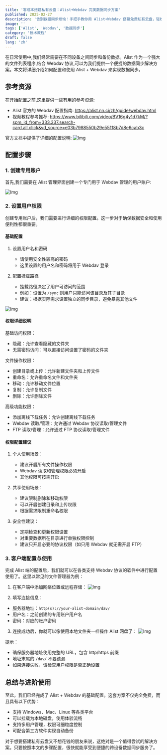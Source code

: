 ```yaml
---
title: '零成本搭建私有云盘：Alist+Webdav 完美数据同步方案'
published: 2025-02-27
description: '告别数据同步烦恼！手把手教你用 Alist+Webdav 搭建免费私有云盘，轻松实现跨平台数据同步与备份'
image: ''
tags: ['Alist', 'Webdav', '数据同步']
category: '技术教程'
draft: false
lang: 'zh'
---
```


在日常使用中,我们经常需要在不同设备之间同步和备份数据。Alist 作为一个强大的文件列表程序,结合 Webdav 协议,可以为我们提供一个便捷的数据同步解决方案。本文将详细介绍如何配置和使用 Alist + Webdav 来实现数据同步。

## 参考资源

在开始配置之前,这里提供一些有用的参考资源:

- Alist 官方的 Webdav 配置指南: https://alist.nn.ci/zh/guide/webdav.html
- 视频教程参考推荐: https://www.bilibili.com/video/BV16g4y1d7kM/?spm_id_from=333.337.search-card.all.click&vd_source=e03b7988550b29e55118b7d8e6cab3c

官方文档中提供了详细的配置说明:
![Img](./FILES/Alist+Webdav实现数据同步.assets/img-20250227224518.png)

## 配置步骤

### 1. 创建专用账户

首先,我们需要在 Alist 管理界面创建一个专门用于 Webdav 管理的用户账户:

![Img](./FILES/Alist+Webdav实现数据同步.assets/img-20250227224118.png)

### 2. 设置用户权限

创建专用账户后，我们需要进行详细的权限配置。这一步对于确保数据安全和使用便利性都很重要。

#### 基础配置
1. 设置用户名和密码
   - 请使用安全性较高的密码
   - 这里设置的用户名和密码将用于 Webdav 登录

2. 配置挂载路径
   - 挂载路径决定了用户可访问的范围
   - 例如：设置为 `/sync` 则用户只能访问该目录及其子目录
   - 建议：根据实际需求设置独立的同步目录，避免暴露其他文件

![Img](./FILES/Alist+Webdav实现数据同步.assets/img-20250227224308.png)

#### 权限详细说明

基础访问权限：
- 隐藏：允许查看隐藏的文件夹
- 无需密码访问：可以直接访问设置了密码的文件夹

文件操作权限：
- 创建目录或上传：允许新建文件夹和上传文件
- 重命名：允许重命名文件和文件夹
- 移动：允许移动文件位置
- 复制：允许复制文件
- 删除：允许删除文件

高级功能权限：
- 添加离线下载任务：允许创建离线下载任务
- Webdav 读取/管理：允许通过 Webdav 协议读取/管理文件
- FTP 读取/管理：允许通过 FTP 协议读取/管理文件

#### 权限配置建议

1. 个人使用场景：
   - 建议开启所有文件操作权限
   - Webdav 读取和管理权限必须开启
   - 其他权限可按需开启

2. 共享使用场景：
   - 建议限制删除和移动权限
   - 可以开启创建目录和上传权限
   - 根据需求限制重命名权限

3. 安全性建议：
   - 定期检查和更新权限设置
   - 对重要数据所在目录进行单独权限控制
   - 建议只开启必要的协议权限（如只用 Webdav 就无需开启 FTP）

### 3. 客户端配置与使用

完成 Alist 端的配置后，我们就可以在各类支持 Webdav 协议的软件中进行配置使用了。这里以常见的文件管理器为例：

1. 在客户端中添加网络位置或远程存储：
![Img](./FILES/Alist+Webdav实现数据同步.assets/img-20250227224654.png)

2. 填写连接信息：
- 服务器地址：`http(s)://your-alist-domain/dav/`
- 用户名：之前创建的专用账户用户名
- 密码：对应的账户密码

3. 连接成功后，你就可以像使用本地文件夹一样操作 Alist 网盘了：
![Img](./FILES/Alist+Webdav实现数据同步.assets/img-20250227225008.png)

提示：
- 确保服务器地址使用完整的 URL，包含 http/https 前缀
- 地址末尾的 `/dav/` 不要遗漏
- 如果连接失败，请检查用户权限是否正确设置

## 总结与进阶使用

至此，我们已经完成了 Alist + Webdav 的基础配置。这套方案不仅完全免费，而且具有以下优势：

- 支持 Windows、Mac、Linux 等各类平台
- 可以挂载为本地磁盘，使用体验流畅
- 支持多用户管理，权限可细粒度控制
- 可配合第三方软件实现自动备份

对于想要搭建私有云盘又不想花钱的朋友来说，这绝对是一个值得尝试的解决方案。只要按照本文的步骤配置，很快就能享受到便捷的跨设备数据同步服务了。
